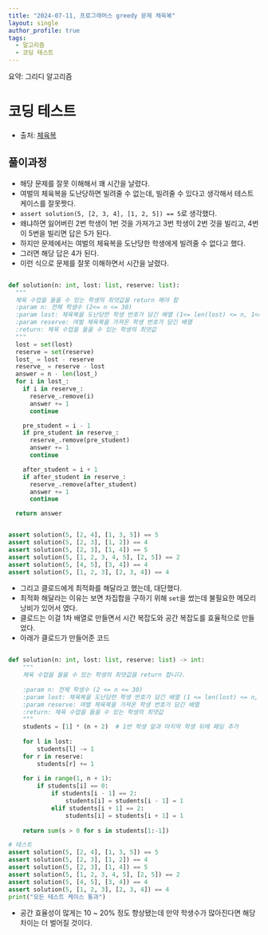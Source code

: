 ```yaml
---
title: "2024-07-11, 프로그래머스 greedy 문제 체육복"
layout: single
author_profile: true
tags:
  - 알고리즘
  - 코딩 테스트
---
```

요약: 그리디 알고리즘

# 코딩 테스트

- 출처: [체육복](https://school.programmers.co.kr/learn/courses/30/lessons/42862)
## 풀이과정

- 해당 문제를 잘못 이해해서 꽤 시간을 날렸다.
- 여벌의 체육복을 도난당하면 빌려줄 수 없는데, 빌려줄 수 있다고 생각해서 테스트 케이스를 잘못짯다.
- `assert solution(5, [2, 3, 4], [1, 2, 5]) == 5`로 생각했다.
- 왜냐하면 잃어버린 2번 학생이 1번 것을 가져가고 3번 학생이 2번 것을 빌리고, 4번이 5번을 빌리면 답은 5가 된다.
- 하지만 문제에서는 여벌의 체육복을 도난당한 학생에게 빌려줄 수 없다고 했다.
- 그러면 해당 답은 4가 된다.
- 이런 식으로 문제를 잘못 이해하면서 시간을 날렸다.

```python

def solution(n: int, lost: list, reserve: list):
  """
  체육 수업을 들을 수 있는 학생의 최댓값을 return 해야 함
  :param n: 전체 학생수 (2<= n <= 30)
  :param lost: 체육복을 도난당한 학생 번호가 담긴 배열 (1<= len(lost) <= n, 1<= lost <= n)
  :param reserve: 여벌 체육복을 가져온 학생 번호가 담긴 배열
  :return: 체육 수업을 들을 수 있는 학생의 최댓값
  """
  lost = set(lost)
  reserve = set(reserve)
  lost_ = lost - reserve
  reserve_ = reserve - lost
  answer = n - len(lost_)
  for i in lost_:
    if i in reserve_:
      reserve_.remove(i)
      answer += 1
      continue

    pre_student = i - 1
    if pre_student in reserve_:
      reserve_.remove(pre_student)
      answer += 1
      continue

    after_student = i + 1
    if after_student in reserve_:
      reserve_.remove(after_student)
      answer += 1
      continue

  return answer


assert solution(5, [2, 4], [1, 3, 5]) == 5
assert solution(5, [2, 3], [1, 2]) == 4
assert solution(5, [2, 3], [1, 4]) == 5
assert solution(5, [1, 2, 3, 4, 5], [2, 5]) == 2
assert solution(5, [4, 5], [3, 4]) == 4
assert solution(5, [1, 2, 3], [2, 3, 4]) == 4


```

- 그리고 클로드에게 최적화를 해달라고 했는데, 대단했다.
- 최적화 해달라는 이유는 보면 차집합을 구하기 위해 `set`을 썼는데 불필요한 메모리 낭비가 있어서 였다.
- 클로드는 이걸 1차 배열로 만들면서 시간 복잡도와 공간 복잡도를 효율적으로 만들었다.
- 아래가 클로드가 만들어준 코드

```python

def solution(n: int, lost: list, reserve: list) -> int:
    """
    체육 수업을 들을 수 있는 학생의 최댓값을 return 합니다.
    
    :param n: 전체 학생수 (2 <= n <= 30)
    :param lost: 체육복을 도난당한 학생 번호가 담긴 배열 (1 <= len(lost) <= n, 1 <= lost <= n)
    :param reserve: 여벌 체육복을 가져온 학생 번호가 담긴 배열
    :return: 체육 수업을 들을 수 있는 학생의 최댓값
    """
    students = [1] * (n + 2)  # 1번 학생 앞과 마지막 학생 뒤에 패딩 추가
    
    for l in lost:
        students[l] -= 1
    for r in reserve:
        students[r] += 1
    
    for i in range(1, n + 1):
        if students[i] == 0:
            if students[i - 1] == 2:
                students[i] = students[i - 1] = 1
            elif students[i + 1] == 2:
                students[i] = students[i + 1] = 1
    
    return sum(s > 0 for s in students[1:-1])

# 테스트
assert solution(5, [2, 4], [1, 3, 5]) == 5
assert solution(5, [2, 3], [1, 2]) == 4
assert solution(5, [2, 3], [1, 4]) == 5
assert solution(5, [1, 2, 3, 4, 5], [2, 5]) == 2
assert solution(5, [4, 5], [3, 4]) == 4
assert solution(5, [1, 2, 3], [2, 3, 4]) == 4
print("모든 테스트 케이스 통과")

```

- 공간 효율성이 많게는 10 ~ 20% 정도 향상됐는데 만약 학생수가 많아진다면 해당 차이는 더 벌어질 것이다.